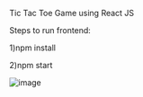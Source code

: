Tic Tac Toe Game using React JS

Steps to run frontend:

1)npm install


2)npm start

![image](https://user-images.githubusercontent.com/40338749/111033163-e11f7380-8435-11eb-9e7b-1c20bbe42836.png)

